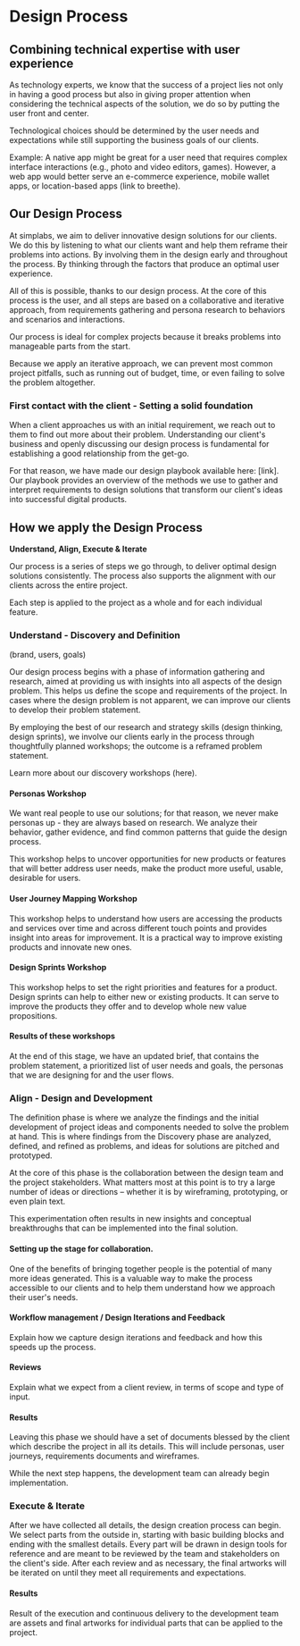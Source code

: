 # Design Process

## Combining technical expertise with user experience

As technology experts, we know that the success of a project lies not only in having a good process but also in giving proper attention when considering the technical aspects of the solution, we do so by putting the user front and center.

Technological choices should be determined by the user needs and expectations while still supporting the business goals of our clients.

Example:
A native app might be great for a user need that requires complex interface interactions (e.g., photo and video editors, games). However, a web app would better serve an e-commerce experience, mobile wallet apps, or location-based apps (link to breethe). 

## Our Design Process

At simplabs, we aim to deliver innovative design solutions for our clients. We do this by listening to what our clients want and help them reframe their problems into actions. By involving them in the design early and throughout the process. By thinking through the factors that produce an optimal user experience.

All of this is possible, thanks to our design process. At the core of this process is the user, and all steps are based on a collaborative and iterative approach, from requirements gathering and persona research to behaviors and scenarios and interactions.

Our process is ideal for complex projects because it breaks problems into manageable parts from the start.

Because we apply an iterative approach, we can prevent most common project pitfalls, such as running out of budget, time, or even failing to solve the problem altogether.

### First contact with the client - Setting a solid foundation

When a client approaches us with an initial requirement, we reach out to them to find out more about their problem. Understanding our client's business and openly discussing our design process is fundamental for establishing a good relationship from the get-go.

For that reason, we have made our design playbook available here: [link]. Our playbook provides an overview of the methods we use to gather and interpret requirements to design solutions that transform our client's ideas into successful digital products.

## How we apply the Design Process

**Understand, Align, Execute & Iterate**

Our process is a series of steps we go through, to deliver optimal design solutions consistently. The process also supports the alignment with our clients across the entire project.

Each step is applied to the project as a whole and for each individual feature.

### Understand - Discovery and Definition
(brand, users, goals)

Our design process begins with a phase of information gathering and research, aimed at providing us with insights into all aspects of the design problem. This helps us define the scope and requirements of the project.
In cases where the design problem is not apparent, we can improve our clients to develop their problem statement.

By employing the best of our research and strategy skills (design thinking, design sprints), we involve our clients early in the process through thoughtfully planned workshops; the outcome is a reframed problem statement. 

Learn more about our discovery workshops (here).

#### Personas Workshop

We want real people to use our solutions; for that reason, we never make personas up - they are always based on research. We analyze their behavior, gather evidence, and find common patterns that guide the design process.

This workshop helps to uncover opportunities for new products or features that will better address user needs, make the product more useful, usable, desirable for users.

#### User Journey Mapping Workshop

This workshop helps to understand how users are accessing the products and services over time and across different touch points and provides insight into areas for improvement. It is a practical way to improve existing products and innovate new ones. 

#### Design Sprints Workshop

This workshop helps to set the right priorities and features for a product. Design sprints can help to either new or existing products. It can serve to improve the products they offer and to develop whole new value propositions. 

#### Results of these workshops

At the end of this stage, we have an updated brief, that contains the problem statement, a prioritized list of user needs and goals, the personas that we are designing for and the user flows.

### Align - Design and Development

The definition phase is where we analyze the findings and the initial development of project ideas and components needed to solve the problem at hand. This is where findings from the Discovery phase are analyzed, defined, and refined as problems, and ideas for solutions are pitched and prototyped.

At the core of this phase is the collaboration between the design team and the project stakeholders. What matters most at this point is to try a large number of ideas or directions – whether it is by wireframing, prototyping, or even plain text.

This experimentation often results in new insights and conceptual breakthroughs that can be implemented into the final solution.

#### Setting up the stage for collaboration.

One of the benefits of bringing together people is the potential of many more ideas generated. This is a valuable way to make the process accessible to our clients and to help them understand how we approach their user's needs.

#### Workflow management / Design Iterations and Feedback

Explain how we capture design iterations and feedback and how this speeds up the process.

#### Reviews

Explain what we expect from a client review, in terms of scope and type of input.

#### Results

Leaving this phase we should have a set of documents blessed by the client which describe the project in all its details. This will include personas, user journeys, requirements documents and wireframes. 

While the next step happens, the development team can already begin implementation.


### Execute & Iterate

After we have collected all details, the design creation process can begin. We select parts from the outside in, starting with basic building blocks and ending with the smallest details. Every part will be drawn in design tools for reference and are meant to be reviewed by the team and stakeholders on the client's side. After each review and as necessary, the final artworks will be iterated on until they meet all requirements and expectations. 

#### Results

Result of the execution and continuous delivery to the development team are assets and final artworks for individual parts that can be applied to the project. 